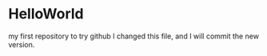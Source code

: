 # HelloWorld
my first repository to try github
I changed this file, and I will commit the new version.
